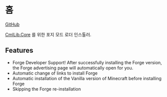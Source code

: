 # 홈

[GitHub](https://github.com/CmlLib/CmlLib.Core.Installer.Forge)

[CmlLib.Core](../cmllib.core/) 를 위한 포지 모드 로더 인스톨러.

## Features

* Forge Developer Support! After successfully installing the Forge version, the Forge advertising page will automatically open for you.
* Automatic change of links to install Forge
* Automatic installation of the Vanilla version of Minecraft before installing Forge
* Skipping the Forge re-installation
